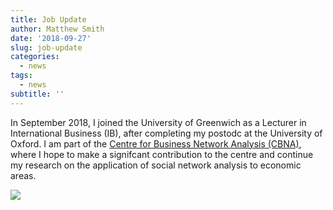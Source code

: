 ```yaml
---
title: Job Update
author: Matthew Smith
date: '2018-09-27'
slug: job-update
categories:
  - news
tags: 
  - news
subtitle: ''
---
```


In September 2018, I joined the University of Greenwich as a Lecturer in International Business (IB), after completing my postodc at the University of Oxford. I am part of the [Centre for Business Network Analysis (CBNA)](https://www.gre.ac.uk/business/research/centres/cbna), where I hope to make a signifcant contribution to the centre and continue my research on the application of social network analysis to economic areas. 

![](/post/2018-09-27-job-update_files/GreenwichLogo.png)
